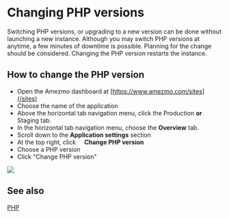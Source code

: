 # Changing PHP versions

Switching PHP versions, or upgrading to a new version can be done without launching a new instance. Although you may switch 
PHP versions at anytime, a few minutes of downtime is possible. Planning for the change should be considered. Changing the 
PHP version restarts the instance. 

## How to change the PHP version

- Open the Amezmo dashboard at [https://www.amezmo.com/sites](/sites)
- Choose the name of the application
- Above the horizontal tab navigation menu, click the Production **or** Staging tab.
- In the horizontal tab navigation menu, choose the **Overview** tab.
- Scroll down to the **Application settings** section
- At the top right, click &nbsp;<i style="color:#586f90" class="fas fa-ellipsis-h"></i>&nbsp;&nbsp;
<i style="color:#586f90" class="fas fa-small fa-chevron-right"></i> **Change PHP version**
- Choose a PHP version
- Click "Change PHP version"

 <img src="https://s3.us-east-2.amazonaws.com/static.amezmo.net/change-php-version.png	" />


## See also
[PHP](/docs/php)

